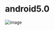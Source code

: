 # android5.0
 ![image](https://github.com/kailaisi/android5.0/raw/master/app/src/main/Renderings.gif)
